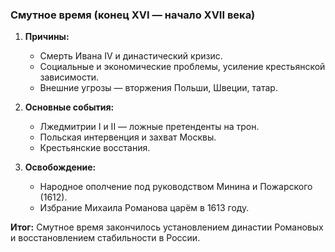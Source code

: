 ### Смутное время (конец XVI — начало XVII века)

1. **Причины:**
    
    - Смерть Ивана IV и династический кризис.
    - Социальные и экономические проблемы, усиление крестьянской зависимости.
    - Внешние угрозы — вторжения Польши, Швеции, татар.
2. **Основные события:**
    
    - Лжедмитрии I и II — ложные претенденты на трон.
    - Польская интервенция и захват Москвы.
    - Крестьянские восстания.
3. **Освобождение:**
    
    - Народное ополчение под руководством Минина и Пожарского (1612).
    - Избрание Михаила Романова царём в 1613 году.

**Итог:** Смутное время закончилось установлением династии Романовых и восстановлением стабильности в России.